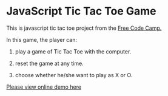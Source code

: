 # JavaScript Tic Tac Toe Game

This is javascript tic tac toe project from the [Free Code Camp.](https://www.freecodecamp.com/challenges/build-a-tic-tac-toe-game)

In this game, the player can:

1. play a game of Tic Tac Toe with the computer.

2. reset the game at any time.

3. choose whether he/she want to play as X or O.

[Please view online demo here](http://htmlpreview.github.io/?https://github.com/StefanieWang/JavaScript-tictactoe/blob/master/index.html)
